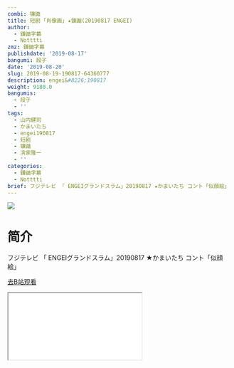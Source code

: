 ```yaml
---
combi: 镰鼬
title: 短剧 ｢肖像画｣ ★镰鼬(20190817 ENGEI)
author:
  - 鎌鼬字幕
  - Notttti
zmz: 鎌鼬字幕
publishdate: '2019-08-17'
bangumi: 段子
date: '2019-08-20'
slug: 2019-08-19-190817-64360777
description: engei&#8226;190817
weight: 9180.0
bangumis:
  - 段子
  - ''
tags:
  - 山内健司
  - かまいたち
  - engei190817
  - 短剧
  - 镰鼬
  - 滨家隆一
  - ''
categories:
  - 鎌鼬字幕
  - Notttti
brief: フジテレビ 「 ENGEIグランドスラム」20190817 ★かまいたち コント「似顔絵」
---
```

![](https://raw.githubusercontent.com/tcgriffith/owaraisite/master/static/tmpimg/0738d964ebd7b9ff973ce6f50fb0e694957d625c.jpg.480.jpg)
# 简介  
フジテレビ
「 ENGEIグランドスラム」20190817
★かまいたち コント「似顔絵」  

[去B站观看](https://www.bilibili.com/video/av64360777/)
<div class ="resp-container"><iframe class="testiframe" src="//player.bilibili.com/player.html?aid=64360777"", scrolling="no", allowfullscreen="true" > </iframe></div> 
